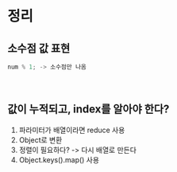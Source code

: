 # 정리

## 소수점 값 표현

```js
num % 1; -> 소수점만 나옴
```

<br>

## 값이 누적되고, index를 알아야 한다?

1. 파라미터가 배열이라면 reduce 사용
2. Object로 변환
3. 정렬이 필요하다? -> 다시 배열로 만든다
4. Object.keys().map() 사용
